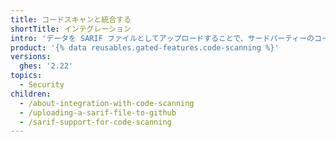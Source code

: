 ```yaml
---
title: コードスキャンと統合する
shortTitle: インテグレーション
intro: 'データを SARIF ファイルとしてアップロードすることで、サードパーティーのコード解析ツールを{% data variables.product.prodname_dotcom %} {% data variables.product.prodname_code_scanning %} と統合できます。'
product: '{% data reusables.gated-features.code-scanning %}'
versions:
  ghes: '2.22'
topics:
  - Security
children:
  - /about-integration-with-code-scanning
  - /uploading-a-sarif-file-to-github
  - /sarif-support-for-code-scanning
---
```


<!--See /content/code-security/secure-coding for the latest version of this article -->
